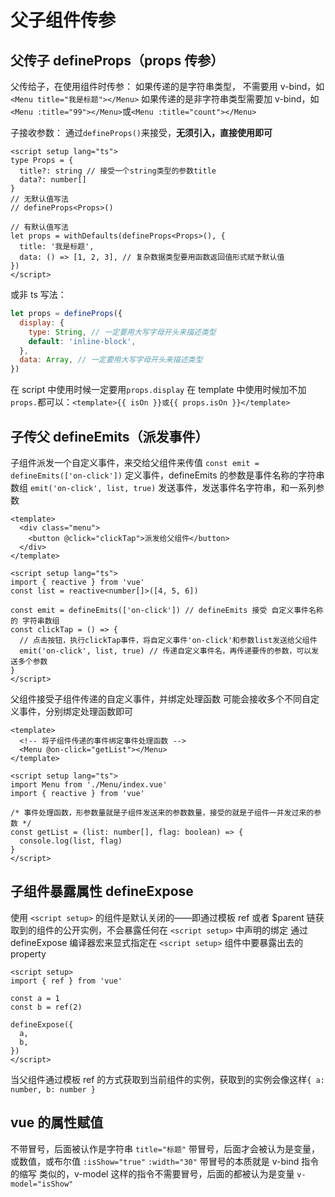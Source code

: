 # 父子组件传参

## 父传子 defineProps（props 传参）

父传给子，在使用组件时传参：
如果传递的是字符串类型， 不需要用 v-bind，如 `<Menu title="我是标题"></Menu>`
如果传递的是非字符串类型需要加 v-bind，如`<Menu :title="99"></Menu>`或`<Menu :title="count"></Menu>`

子接收参数：
通过`defineProps()`来接受，**无须引入，直接使用即可**

```vue
<script setup lang="ts">
type Props = {
  title?: string // 接受一个string类型的参数title
  data?: number[]
}
// 无默认值写法
// defineProps<Props>()

// 有默认值写法
let props = withDefaults(defineProps<Props>(), {
  title: '我是标题',
  data: () => [1, 2, 3], // 复杂数据类型要用函数返回值形式赋予默认值
})
</script>
```

或非 ts 写法：

```js
let props = defineProps({
  display: {
    type: String, // 一定要用大写字母开头来描述类型
    default: 'inline-block',
  },
  data: Array, // 一定要用大写字母开头来描述类型
})
```

在 script 中使用时候一定要用`props.display`
在 template 中使用时候加不加`props.`都可以：`<template>{{ isOn }}或{{ props.isOn }}</template>`

## 子传父 defineEmits（派发事件）

子组件派发一个自定义事件，来交给父组件来传值
`const emit = defineEmits(['on-click'])` 定义事件，defineEmits 的参数是事件名称的字符串数组
`emit('on-click', list, true)` 发送事件，发送事件名字符串，和一系列参数

```vue
<template>
  <div class="menu">
    <button @click="clickTap">派发给父组件</button>
  </div>
</template>

<script setup lang="ts">
import { reactive } from 'vue'
const list = reactive<number[]>([4, 5, 6])

const emit = defineEmits(['on-click']) // defineEmits 接受 自定义事件名称 的 字符串数组
const clickTap = () => {
  // 点击按钮，执行clickTap事件，将自定义事件'on-click'和参数list发送给父组件
  emit('on-click', list, true) // 传递自定义事件名，再传递要传的参数，可以发送多个参数
}
</script>
```

父组件接受子组件传递的自定义事件，并绑定处理函数
可能会接收多个不同自定义事件，分别绑定处理函数即可

```vue
<template>
  <!-- 将子组件传递的事件绑定事件处理函数 -->
  <Menu @on-click="getList"></Menu>
</template>

<script setup lang="ts">
import Menu from './Menu/index.vue'
import { reactive } from 'vue'

/* 事件处理函数，形参数量就是子组件发送来的参数数量，接受的就是子组件一并发过来的参数 */
const getList = (list: number[], flag: boolean) => {
  console.log(list, flag)
}
</script>
```

## 子组件暴露属性 defineExpose

使用 `<script setup>` 的组件是默认关闭的——即通过模板 ref 或者 $parent 链获取到的组件的公开实例，不会暴露任何在 `<script setup>` 中声明的绑定
通过 defineExpose 编译器宏来显式指定在 `<script setup>` 组件中要暴露出去的 property

```vue
<script setup>
import { ref } from 'vue'

const a = 1
const b = ref(2)

defineExpose({
  a,
  b,
})
</script>
```

当父组件通过模板 ref 的方式获取到当前组件的实例，获取到的实例会像这样`{ a: number, b: number }`

## vue 的属性赋值

不带冒号，后面被认作是字符串 `title="标题"`
带冒号，后面才会被认为是变量，或数值，或布尔值 `:isShow="true"` `:width="30"`
带冒号的本质就是 v-bind 指令的缩写
类似的，v-model 这样的指令不需要冒号，后面的都被认为是变量 `v-model="isShow"`
